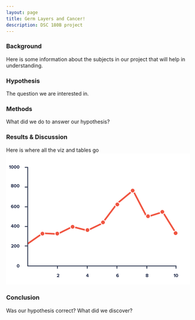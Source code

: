 ```yaml
---
layout: page
title: Germ Layers and Cancer!
description: DSC 180B project
---
```


### Background
Here is some information about the subjects in our project that will help in understanding.

### Hypothesis
The question we are interested in.

### Methods
What did we do to answer our hypothesis?

### Results & Discussion
Here is where all the viz and tables go
![sample line chart](/assets/images/line.png "line chart")

### Conclusion
Was our hypothesis correct? What did we discover?